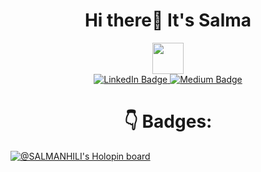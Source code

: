 <h1><center>Hi there👋 It's Salma</center></h1>
<div id="header" align="center">
  <img src="https://media.giphy.com/media/LMcB8XospGZO8UQq87/giphy.gif" width="50px"/>
</div>
<div id="badges"> <center>
  <a href="https://www.linkedin.com/in/salmanhili/">
    <img src="https://img.shields.io/badge/LinkedIn-blue?style=for-the-badge&logo=linkedin&logoColor=white" alt="LinkedIn Badge"/>
  </a>
  <a href="https://medium.com/@salmanhili">
    <img src="https://img.shields.io/badge/Medium-White?style=for-the-badge&logo=medium&logoColor=white" alt="Medium Badge"/>
  </a></center>
</div>
<h1><center>👇 Badges:</center></h1>

[![@SALMANHILI's Holopin board](https://holopin.me/salmanhili)](https://holopin.io/@salmanhili)

